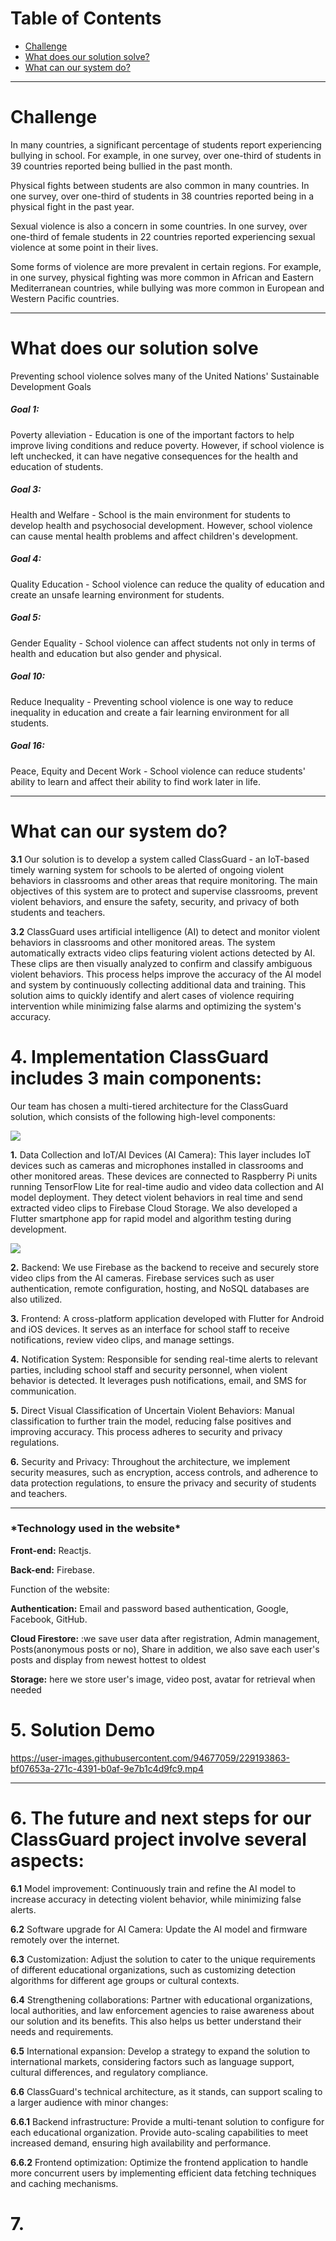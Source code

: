 
# Table of Contents
- [Challenge](#Challenge)
- [What does our solution solve?](#What-does-our-solution-solve)
- [ What can our system do?](#What-can-our-system-do?)
 



***

# Challenge

In many countries, a significant percentage of students report experiencing bullying in school. 
For example, in one survey, over one-third of students in 39 countries reported being bullied in the past month.

Physical fights between students are also common in many countries. 
In one survey, over  one-third of students in 38 countries reported being in a physical fight in the past year.

Sexual violence is also a concern in some countries. 
In one survey, over one-third of female students in 22 countries reported experiencing sexual violence at some point in their lives.

Some forms of violence are more prevalent in certain regions. 
For example, in one survey, physical fighting was more common in African and Eastern Mediterranean countries, 
while bullying was more common in European and Western Pacific countries.

***
# What does our solution solve
Preventing school violence solves many of the United Nations' Sustainable Development Goals

<h5><b>Goal 1:</b></h5>
 Poverty alleviation - Education is one of the important factors to help improve living conditions and reduce poverty. However, if school violence is left unchecked, it can have negative consequences for the health and education of students.

<h5><b>Goal 3:</b></h5>
Health and Welfare - School is the main environment for students to develop health and psychosocial development. However, school violence can cause mental health problems and affect children's development.

<h5><b>Goal 4:</b></h5>
 Quality Education - School violence can reduce the quality of education and create an unsafe learning environment for students.

<h5><b>Goal 5:</b></h5>
 Gender Equality - School violence can affect students not only in terms of health and education but also gender and physical.

<h5><b>Goal 10:</b></h5>
Reduce Inequality - Preventing school violence is one way to reduce inequality in education and create a fair learning environment for all students.

<h5><b>Goal 16:</b></h5>
 Peace, Equity and Decent Work - School violence can reduce students' ability to learn and affect their ability to find work later in life.

***

# What can our system do?

**3.1** Our solution is to develop a system called ClassGuard - an IoT-based timely warning system for schools to be alerted of ongoing violent behaviors in classrooms and other areas that require monitoring. The main objectives of this system are to protect and supervise classrooms, prevent violent behaviors, and ensure the safety, security, and privacy of both students and teachers.

**3.2** ClassGuard uses artificial intelligence (AI) to detect and monitor violent behaviors in classrooms and other monitored areas. The system automatically extracts video clips featuring violent actions detected by AI. These clips are then visually analyzed to confirm and classify ambiguous violent behaviors. This process helps improve the accuracy of the AI model and system by continuously collecting additional data and training. This solution aims to quickly identify and alert cases of violence requiring intervention while minimizing false alarms and optimizing the system's accuracy.

# 4. Implementation ClassGuard includes 3 main components: 

Our team has chosen a multi-tiered architecture for the ClassGuard solution, which consists of the following high-level components:

<img  style="align-items:center" src="https://user-images.githubusercontent.com/94677059/229192594-08835d1a-ac65-408a-b326-c31acb877f02.png">

**1.** Data Collection and IoT/AI Devices (AI Camera): This layer includes IoT devices such as cameras and microphones installed in classrooms and other monitored areas. These devices are connected to Raspberry Pi units running TensorFlow Lite for real-time audio and video data collection and AI model deployment. They detect violent behaviors in real time and send extracted video clips to Firebase Cloud Storage. We also developed a Flutter smartphone app for rapid model and algorithm testing during development.

<img style="align-items:center" src="https://user-images.githubusercontent.com/94677059/229191671-9403b0b8-660d-453d-987b-f427850dfcb2.png">

**2.** Backend: We use Firebase as the backend to receive and securely store video clips from the AI cameras. Firebase services such as user authentication, remote configuration, hosting, and NoSQL databases are also utilized.

**3.** Frontend: A cross-platform application developed with Flutter for Android and iOS devices. It serves as an interface for school staff to receive notifications, review video clips, and manage settings.

**4.** Notification System: Responsible for sending real-time alerts to relevant parties, including school staff and security personnel, when violent behavior is detected. It leverages push notifications, email, and SMS for communication.

**5.** Direct Visual Classification of Uncertain Violent Behaviors: Manual classification to further train the model, reducing false positives and improving accuracy. This process adheres to security and privacy regulations.

**6.** Security and Privacy: Throughout the architecture, we implement security measures, such as encryption, access controls, and adherence to data protection regulations, to ensure the privacy and security of students and teachers.

***

<h3>*Technology used in the website*</h3>

**Front-end:** Reactjs.

**Back-end:** Firebase.

Function of the website:

 **Authentication:** Email and password based authentication, Google, Facebook, GitHub.

**Cloud Firestore:** :we save user data after registration, Admin management, Posts(anonymous posts or no), Share in addition, we also save each user's posts and display from newest hottest to oldest

 **Storage:** here we store user's image, video post, avatar for retrieval when needed

# 5. Solution Demo

https://user-images.githubusercontent.com/94677059/229193863-bf07653a-271c-4391-b0af-9e7b1c4d9fc9.mp4

***

# 6. The future and next steps for our ClassGuard project involve several aspects:

**6.1** Model improvement: Continuously train and refine the AI model to increase accuracy in detecting violent behavior, while minimizing false alerts.

**6.2** Software upgrade for AI Camera: Update the AI model and firmware remotely over the internet.

**6.3** Customization: Adjust the solution to cater to the unique requirements of different educational organizations, such as customizing detection algorithms for different age groups or cultural contexts.

**6.4** Strengthening collaborations: Partner with educational organizations, local authorities, and law enforcement agencies to raise awareness about our solution and its benefits. This also helps us better understand their needs and requirements.

**6.5** International expansion: Develop a strategy to expand the solution to international markets, considering factors such as language support, cultural differences, and regulatory compliance.

**6.6** ClassGuard's technical architecture, as it stands, can support scaling to a larger audience with minor changes:

**6.6.1** Backend infrastructure: Provide a multi-tenant solution to configure for each educational organization. Provide auto-scaling capabilities to meet increased demand, ensuring high availability and performance.

**6.6.2** Frontend optimization: Optimize the frontend application to handle more concurrent users by implementing efficient data fetching techniques and caching mechanisms.


# 7. 

